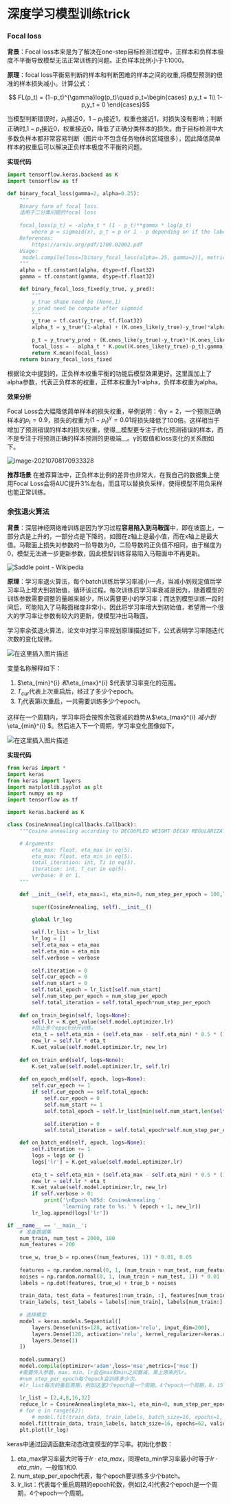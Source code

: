 # 深度学习模型训练trick

### Focal loss

**背景**：Focal loss本来是为了解决在one-step目标检测过程中，正样本和负样本极度不平衡导致模型无法正常训练的问题。正负样本比例小于1:1000。

**原理**：focal loss平衡易判断的样本和判断困难的样本之间的权重,将模型预测的很准的样本损失减小。计算公式：

$$ FL(p_t) = (1−p_t)^{\gamma}log(p_t)\quad  p_t=\begin{cases} p,y_t = 1\\ 1-p,y_t = 0 \end{cases}$$

当模型判断错误时，$p_t$接近0，$1-p_t$接近1，权重也接近1，对损失没有影响；判断正确时,$1-p_t$接近0，权重接近0，降低了正确分类样本的损失。由于目标检测中大多数负样本都非常容易判断（图片中不包含任务物体的区域很多），因此降低简单样本的权重后可以解决正负样本极度不平衡的问题。

__实现代码__

```python
import tensorflow.keras.backend as K
import tensorflow as tf

def binary_focal_loss(gamma=2, alpha=0.25):
    """
    Binary form of focal loss.
    适用于二分类问题的focal loss
    
    focal_loss(p_t) = -alpha_t * (1 - p_t)**gamma * log(p_t)
        where p = sigmoid(x), p_t = p or 1 - p depending on if the label is 1 or 0, respectively.
    References:
        https://arxiv.org/pdf/1708.02002.pdf
    Usage:
     model.compile(loss=[binary_focal_loss(alpha=.25, gamma=2)], metrics=["accuracy"], optimizer=adam)
    """
    alpha = tf.constant(alpha, dtype=tf.float32)
    gamma = tf.constant(gamma, dtype=tf.float32)

    def binary_focal_loss_fixed(y_true, y_pred):
        """
        y_true shape need be (None,1)
        y_pred need be compute after sigmoid
        """
        y_true = tf.cast(y_true, tf.float32)
        alpha_t = y_true*(1-alpha) + (K.ones_like(y_true)-y_true)*alpha
    
        p_t = y_true*y_pred + (K.ones_like(y_true)-y_true)*(K.ones_like(y_true)-y_pred) + K.epsilon()
        focal_loss = - alpha_t * K.pow((K.ones_like(y_true)-p_t),gamma) * K.log(p_t)
        return K.mean(focal_loss)
    return binary_focal_loss_fixed
```

根据论文中提到的，正负样本权重平衡的功能后模型效果更好。这里面加上了alpha参数，代表正负样本的权重，正样本权重为1-alpha，负样本权重为alpha。

__效果分析__

Focal Loss会大幅降低简单样本的损失权重，举例说明：令$\gamma = 2$，一个预测正确样本的$p_t = 0.9$，损失的权重为$(1-p_t)^{\gamma} = 0.01$将损失降低了100倍。这样相当于增加了预测错误的样本的损失权重，使得__模型更专注于优化预测错误的样本，而不是专注于将预测正确的样本预测的更极端__。$\gamma$的取值和loss变化的关系图如下。

![image-20210708170933328](image\image-20210708170933328.png)

__推荐场景__ 在推荐算法中，正负样本比例的差异也非常大，在我自己的数据集上使用Focal Loss会将AUC提升3%左右，而且可以替换负采样，使得模型不用负采样也能正常训练。



### 余弦退火算法



__背景__：深层神经网络难训练是因为学习过程**容易陷入到马鞍面**中，即在坡面上，一部分点是上升的，一部分点是下降的，如图在z轴上是最小值，而在x轴上是最大值。马鞍面上损失对参数的一阶导数为0，二阶导数的正负值不相同，由于梯度为0，模型无法进一步更新参数，因此模型训练容易陷入马鞍面中不再更新。

![Saddle point - Wikipedia](image/saddle_point.png)

__原理__：学习率退火算法，每个batch训练后学习率减小一点，当减小到规定值后学习率马上增大到初始值，循环该过程。每次训练后学习率衰减是因为，随着模型的训练参数需要调整的量越来越少，所以需要更小的学习率；而达到模型训练一段时间后，可能陷入了马鞍面梯度非常小，因此将学习率增大到初始值，希望用一个很大的学习率让参数有较大的更新，使模型冲出马鞍面。

学习率余弦退火算法，论文中对学习率规划原理描述如下，公式表明学习率随迭代次数的变化规律。

![在这里插入图片描述](image/20191215145026134.png)

变量名称解释如下：

1. $\eta_{min}^{i} $和$\eta_{max}^{i} $代表学习率变化的范围。
2. $T_{cur}$代表上次重启后，经过了多少个epoch。
3. $T_i$代表第i次重启，一共需要训练多少个epoch。

这样在一个周期内，学习率将会按照余弦衰减的趋势从$\eta_{max}^{i} $减小到$\eta_{min}^{i} $。然后进入下一个周期，学习率变化图像如下。

![在这里插入图片描述](https://img-blog.csdnimg.cn/20191215145257341.png?x-oss-process=image/watermark,type_ZmFuZ3poZW5naGVpdGk,shadow_10,text_aHR0cHM6Ly9ibG9nLmNzZG4ubmV0L3FxXzM4MjkwNDc1,size_16,color_FFFFFF,t_70)

__实现代码__

```python
from keras import *
import keras
from keras import layers
import matplotlib.pyplot as plt
import numpy as np
import tensorflow as tf

import keras.backend as K

class CosineAnnealing(callbacks.Callback):
    """Cosine annealing according to DECOUPLED WEIGHT DECAY REGULARIZATION.

    # Arguments
        eta_max: float, eta_max in eq(5).
        eta_min: float, eta_min in eq(5).
        total_iteration: int, Ti in eq(5).
        iteration: int, T_cur in eq(5).
        verbose: 0 or 1.
    """

    def __init__(self, eta_max=1, eta_min=0, num_step_per_epoch = 100,lr_list = [],verbose=0, **kwargs):
        
        super(CosineAnnealing, self).__init__()

        global lr_log
        
        self.lr_list = lr_list
        lr_log = []
        self.eta_max = eta_max
        self.eta_min = eta_min
        self.verbose = verbose
        
        self.iteration = 0
        self.cur_epoch = 0
        self.num_start = 0
        self.total_epoch = lr_list[self.num_start]
        self.num_step_per_epoch = num_step_per_epoch
        self.total_iteration = self.total_epoch*num_step_per_epoch
    
    def on_train_begin(self, logs=None):
        self.lr = K.get_value(self.model.optimizer.lr)
        #防止多个epoch分开训练。
        eta_t = self.eta_min + (self.eta_max - self.eta_min) * 0.5 * (1 + np.cos(np.pi * self.iteration / self.total_iteration))
        new_lr = self.lr * eta_t
        K.set_value(self.model.optimizer.lr, new_lr)
        
    def on_train_end(self, logs=None):
        K.set_value(self.model.optimizer.lr, self.lr)
    
    def on_epoch_end(self, epoch, logs=None):
        self.cur_epoch += 1
        if self.cur_epoch == self.total_epoch:
            self.cur_epoch = 0
            self.num_start += 1
            self.total_epoch = self.lr_list[min(self.num_start,len(self.lr_list)-1)]
            
            self.iteration = 0
            self.total_iteration = self.total_epoch*self.num_step_per_epoch

    def on_batch_end(self, epoch, logs=None):
        self.iteration += 1
        logs = logs or {}
        logs['lr'] = K.get_value(self.model.optimizer.lr)
        
        eta_t = self.eta_min + (self.eta_max - self.eta_min) * 0.5 * (1 + np.cos(np.pi * self.iteration / self.total_iteration))
        new_lr = self.lr * eta_t
        K.set_value(self.model.optimizer.lr, new_lr)
        if self.verbose > 0:
            print('\nEpoch %05d: CosineAnnealing '
                  'learning rate to %s.' % (epoch + 1, new_lr))
        lr_log.append(logs['lr'])

if __name__ == '__main__':
    # 准备数据集
    num_train, num_test = 2000, 100
    num_features = 200
    
    true_w, true_b = np.ones((num_features, 1)) * 0.01, 0.05
    
    features = np.random.normal(0, 1, (num_train + num_test, num_features))
    noises = np.random.normal(0, 1, (num_train + num_test, 1)) * 0.01
    labels = np.dot(features, true_w) + true_b + noises
    
    train_data, test_data = features[:num_train, :], features[num_train:, :]
    train_labels, test_labels = labels[:num_train], labels[num_train:]
    
    # 选择模型
    model = keras.models.Sequential([
        layers.Dense(units=128, activation='relu', input_dim=200), 
        layers.Dense(128, activation='relu', kernel_regularizer=keras.regularizers.l2(0.00)),
        layers.Dense(1)
    ])
    
    model.summary()
    model.compile(optimizer='adam',loss='mse',metrics=['mse'])
    #需要传入参数，max，min。lr会在max和min之间衰减，乘上原来的lr。
    #num_step_per_epoch每个epoch会训练多少次。
    #lr_list每次的重启周期，例如这里2个epoch是一个周期，4个epoch一个周期，8，15，32.等。
    
    lr_list = [2,4,8,16,32]
    reduce_lr = CosineAnnealing(eta_max=1, eta_min=0, num_step_per_epoch=(2000 // 16), lr_list = lr_list)
    # for e in range(62):
        # model.fit(train_data, train_labels, batch_size=16, epochs=1, validation_data=(test_data, test_labels), callbacks=[reduce_lr])
    model.fit(train_data, train_labels, batch_size=16, epochs=62, validation_data=(test_data, test_labels), callbacks=[reduce_lr])
    plt.plot(lr_log)
```

keras中通过回调函数来动态改变模型的学习率。初始化参数：

1. eta_max学习率最大时等于$lr\cdot eta\_max$，同理eta_min学习率最小时等于$lr \cdot eta\_min$，一般取1和0.
2. num_step_per_epoch代表，每个epoch要训练多少个batch。
3. lr_list：代表每个重启周期的epoch轮数，例如[2,4]代表2个epoch是一个周期，4个epoch一个周期。

